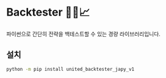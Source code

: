# Backtester 🏃‍♂️📈

파이썬으로 간단히 전략을 백테스트할 수 있는 경량 라이브러리입니다.

## 설치
```bash
python -m pip install united_backtester_japy_v1